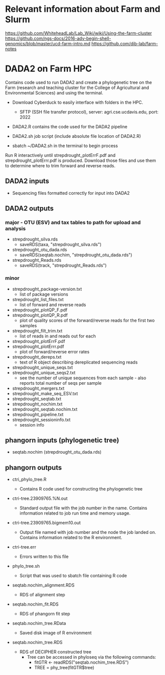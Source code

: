 # Relevant information about Farm and Slurm
https://github.com/WhiteheadLab/Lab_Wiki/wiki/Using-the-farm-cluster
https://github.com/ngs-docs/2016-adv-begin-shell-genomics/blob/master/ucd-farm-intro.md
https://github.com/dib-lab/farm-notes

# DADA2 on Farm HPC
Contains code used to run DADA2 and create a phylogenetic tree on the Farm (research and teaching cluster for the College of Agricultural and Environmental Sciences) and using the terminal.
- Download Cyberduck to easily interface with folders in the HPC.
  - SFTP (SSH file transfer protocol), server: agri.cse.ucdavis.edu, port: 2022

- DADA2.R contains the code used for the DADA2 pipeline
- DADA2.sh job script (include absolute file location of DADA2.R)
- sbatch ~/DADA2.sh in the terminal to begin process

Run R interactively until strepdrought_plotErrF.pdf and strepdrought_plotErrr.pdf is produced. Download those files and use them to determine where to trim forward and reverse reads. 

## DADA2 inputs
- Sequencing files formatted correctly for input into DADA2

## DADA2 outputs
### major - OTU (ESV) and tax tables to path for upload and analysis
- strepdrought_silva.rds
  - saveRDS(taxa, "strepdrought_silva.rds")
- strepdrought_otu_dada.rds
  - saveRDS(seqtab.nochim, "strepdrought_otu_dada.rds")
- strepdrought_Reads.rds
  - saveRDS(track, "strepdrought_Reads.rds")
### minor
- strepdrought_package-version.txt 
  - list of package versions
- strepdrought_list_files.txt
  -  list of forward and reverse reads
- strepdrought_plotQP_F.pdf
- strepdrought_plotQP_R.pdf
  - plot of quality scores of the forward/reverse reads for the first two samples
- strepdrought_filt_trim.txt
  - list of reads in and reads out for each
- strepdrought_plotErrF.pdf
- strepdrought_plotErrr.pdf
  - plot of forward/reverse error rates
- strepdrought_dereps.txt
  - text of R object describing dereplicated sequencing reads
- strepdrought_unique_seqs.txt
- strepdrought_unique_seqs2.txt
  - see the number of unique sequences from each sample - also reports total number of seqs per sample
- strepdrought_mergers.txt
- strepdrought_make_seq_ESV.txt
- strepdrought_seqtab.txt
- strepdrought_nochim.txt
- strepdrought_seqtab.nochim.txt
- strepdrought_pipeline.txt
- strepdrought_sessioninfo.txt
  - session info

## phangorn inputs (phylogenetic tree)
- seqtab.nochim (strepdrought_otu_dada.rds)

## phangorn outputs
- ctri_phylo_tree.R
  - Contains R code used for constructing the phylogenetic tree

- ctri-tree.23909765.%N.out
  - Standard output file with the job number in the name. Contains information related to job run time and memory usage.

- ctri-tree.23909765.bigmem10.out
  - Output file named with job number and the node the job landed on. Contains information related to the R environment.

- ctri-tree.err
  - Errors written to this file

- phylo_tree.sh
  - Script that was used to sbatch file containing R code

- seqtab.nochim_alignment.RDS
  - RDS of alignment step

- seqtab.nochim_fit.RDS
  - RDS of phangorn fit step

- seqtab.nochim_tree.RData
  - Saved disk image of R environment

- seqtab.nochim_tree.RDS
  - RDS of DECIPHER constructed tree
    - Tree can be accessed in phyloseq via the following commands:
      - fitGTR <- readRDS("seqtab.nochim_tree.RDS")
      - TREE = phy_tree(fitGTR$tree)
